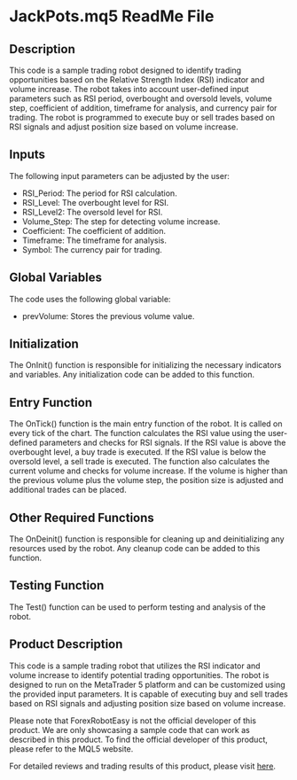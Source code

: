 # JackPots.mq5 ReadMe File

## Description
This code is a sample trading robot designed to identify trading opportunities based on the Relative Strength Index (RSI) indicator and volume increase. The robot takes into account user-defined input parameters such as RSI period, overbought and oversold levels, volume step, coefficient of addition, timeframe for analysis, and currency pair for trading. The robot is programmed to execute buy or sell trades based on RSI signals and adjust position size based on volume increase.

## Inputs
The following input parameters can be adjusted by the user:

- RSI_Period: The period for RSI calculation.
- RSI_Level: The overbought level for RSI.
- RSI_Level2: The oversold level for RSI.
- Volume_Step: The step for detecting volume increase.
- Coefficient: The coefficient of addition.
- Timeframe: The timeframe for analysis.
- Symbol: The currency pair for trading.

## Global Variables
The code uses the following global variable:

- prevVolume: Stores the previous volume value.

## Initialization
The OnInit() function is responsible for initializing the necessary indicators and variables. Any initialization code can be added to this function.

## Entry Function
The OnTick() function is the main entry function of the robot. It is called on every tick of the chart. The function calculates the RSI value using the user-defined parameters and checks for RSI signals. If the RSI value is above the overbought level, a buy trade is executed. If the RSI value is below the oversold level, a sell trade is executed. The function also calculates the current volume and checks for volume increase. If the volume is higher than the previous volume plus the volume step, the position size is adjusted and additional trades can be placed.

## Other Required Functions
The OnDeinit() function is responsible for cleaning up and deinitializing any resources used by the robot. Any cleanup code can be added to this function.

## Testing Function
The Test() function can be used to perform testing and analysis of the robot.

## Product Description
This code is a sample trading robot that utilizes the RSI indicator and volume increase to identify potential trading opportunities. The robot is designed to run on the MetaTrader 5 platform and can be customized using the provided input parameters. It is capable of executing buy and sell trades based on RSI signals and adjusting position size based on volume increase.

Please note that ForexRobotEasy is not the official developer of this product. We are only showcasing a sample code that can work as described in this product. To find the official developer of this product, please refer to the MQL5 website.

For detailed reviews and trading results of this product, please visit [here](https://forexroboteasy.com/forex-robot-review/review-jackpots-forex-software-a-professional-traders-analysis/).
